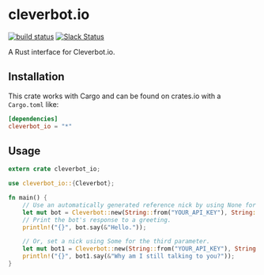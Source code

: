 # cleverbot.io
<!--
TRAVIS HERE
CRATES IO HERE
-->
[![build status](https://secure.travis-ci.org/CleverbotIO/rust-cleverbot.io.svg)](http://travis-ci.org/CleverbotIO/rust-cleverbot.io)
[![Slack Status](https://slack.cleverbot.io/badge.svg)](https://slack.cleverbot.io)

A Rust interface for Cleverbot.io.

## Installation
This crate works with Cargo and can be found on crates.io with a `Cargo.toml` like:

```toml
[dependencies]
cleverbot_io = "*"
```

## Usage
```rust
extern crate cleverbot_io;

use cleverbot_io::{Cleverbot};

fn main() {
    // Use an automatically generated reference nick by using None for the third parameter.
    let mut bot = Cleverbot::new(String::from("YOUR_API_KEY"), String::from("YOUR_API_USER"), None);
    // Print the bot's response to a greeting.
    println!("{}", bot.say(&"Hello."));

    // Or, set a nick using Some for the third parameter.
    let mut bot1 = Cleverbot::new(String::from("YOUR_API_KEY"), String::from("YOUR_API_USER"), Some(String::from("Carlos")));
    println!("{}", bot1.say(&"Why am I still talking to you?"));
}

```
